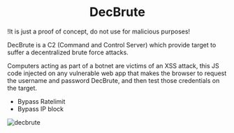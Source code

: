 <h1 align="center">DecBrute</h1>

!It is just a proof of concept, do not use for malicious purposes! 

DecBrute is a C2 (Command and Control Server) which provide target to suffer a decentralized brute force attacks.

Computers acting as part of a botnet are victims of an XSS attack, this JS code injected on any vulnerable web app that makes the browser to request the username and password DecBrute, and then test those credentials on the target.

- Bypass Ratelimit
- Bypass IP block

![decbrute](https://user-images.githubusercontent.com/62824857/137057973-be675382-1567-4a28-a2d1-41835b7fc5a8.png)
